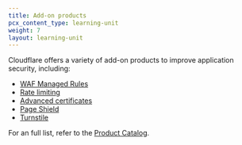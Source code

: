 ```yaml
---
title: Add-on products
pcx_content_type: learning-unit
weight: 7
layout: learning-unit
---
```


Cloudflare offers a variety of add-on products to improve application security, including:

- [WAF Managed Rules](/waf/managed-rules/)
- [Rate limiting](/waf/rate-limiting-rules/)
- [Advanced certificates](/ssl/edge-certificates/advanced-certificate-manager/)
- [Page Shield](/page-shield/)
- [Turnstile](/turnstile/)

For an full list, refer to the [Product Catalog](/products/?product-group=Application+security).